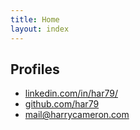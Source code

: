 ```yaml
---
title: Home
layout: index
---
```


## Profiles

[//]: # "TODO: add icons"

- [linkedin.com/in/har79/](https://www.linkedin.com/in/har79/)
- [github.com/har79](https://github.com/har79)
- <mail@harrycameron.com>
